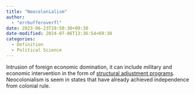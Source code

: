 ```yaml
---
title: "Neocolonialism"
author:
  - "errbufferoverfl"
date: 2023-06-23T19:50:30+09:30
date-modified: 2024-07-06T13:36:54+09:30
categories:
  - Definition
  - Political Science
---
```


Intrusion of foreign economic domination, it can include military and economic intervention in the form of [structural adjustment programs](structural-adjustment-programs.md). Neocolonialism is seem in states that have already achieved independence from colonial rule.
